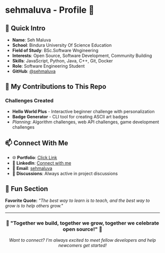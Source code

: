 # sehmaluva - Profile 🚀

## 👋 Quick Intro
- **Name**: Seh Maluva
- **School**: Bindura University Of Science Education
- **Field of Study**: BSc.Software Wngineering
- **Interests**: Open Source, Software Development, Community Building
- **Skills**: JavaScript, Python, Java, C++, Git, Docker
- **Role**: Software Engineering Student
- **GitHub**: [@sehmaluva](https://github.com/sehmaluva)

## 🚀 My Contributions to This Repo

### Challenges Created

- **Hello World Plus** - Interactive beginner challenge with personalization
- **Badge Generator** - CLI tool for creating ASCII art badges
- *Planning*: Algorithm challenges, web API challenges, game development challenges

## 📫 Connect With Me

- 🌐 **Portfolio**: [Click Link](https://sehmaluva.me/)
- 💼 **LinkedIn**: [Connect with me](https://linkedin.com/in/malvin-t-machingura)
- 📧 **Email**: [sehmaluva](mailto:sehmaluva@gmail.com)
- 💬 **Discussions**: Always active in project discussions

## 🎉 Fun Section

**Favorite Quote:** *"The best way to learn is to teach, and the best way to grow is to help others grow."*

---

<div align="center">

### 🌟 "Together we build, together we grow, together we celebrate open source!" 🌟

*Want to connect? I'm always excited to meet fellow developers and help newcomers get started!*

</div>
